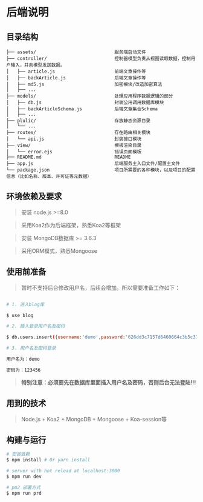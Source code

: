 # 后端说明

## 目录结构

```
├── assets/                             服务端启动文件
├── controller/                         控制器模型负责从视图读取数据，控制用户输入，并向模型发送数据。
│   ├── article.js                      前端文章操作等
│   ├── backArticle.js                  后端文章操作等
│   ├── md5.js                          加密模块/改造加密算法
│   ├── ...
├── models/                             处理应用程序数据逻辑的部分
│   ├── db.js                           封装公用调用数据库模块
│   ├── backArticleSchema.js            后端文章集合Schema
│   ├── ...
├── plulic/                             存放静态资源目录
│   └── ...
├── routes/                             存在路由相关模块
│   └── api.js                          封装接口模块
├── view/                               模板渲染目录
│   └── error.ejs                       错误页面模板
├── README.md                           README
├── app.js                              后端服务主入口文件/配置主文件
└── package.json                        项目所需要的各种模块，以及项目的配置信息（比如名称、版本、许可证等元数据）
```

## 环境依赖及要求

> 安装 node.js >=8.0

> 采用Koa2作为后端框架，熟悉Koa2等框架

> 安装 MongoDB数据库 >= 3.6.3

> 采用ORM模式，熟悉Mongoose

## 使用前准备

> 暂时不支持后台修改用户名，后续会增加。所以需要准备工作如下：

```bash

# 1. 进入blog库

$ use blog

# 2. 插入登录用户名及密码

$ db.users.insert({username:'demo',password:'626dd3c7157d6460664c3b5c3778c96c'})

# 3. 用户名及密码登录

用户名为：demo

密码为：123456

```

> **特别注意：必须要先在数据库里面插入用户名及密码，否则后台无法登陆!!!**

## 用到的技术

> Node.js + Koa2 + MongoDB + Mongoose + Koa-session等

## 构建与运行

``` bash
# 安装依赖
$ npm install # Or yarn install

# server with hot reload at localhost:3000
$ npm run dev

# pm2 部署方式
$ npm run prd

```
